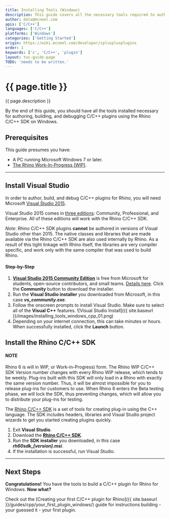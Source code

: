 ```yaml
---
title: Installing Tools (Windows)
description: This guide covers all the necessary tools required to author Rhino plugins in C/C++ on Windows.
author: dale@mcneel.com
apis: ['C/C++']
languages: ['C/C++']
platforms: ['Windows']
categories: ['Getting Started']
origin: https://wiki.mcneel.com/developer/cplusplusplugins
order: 1
keywords: ['c', 'C/C++', 'plugin']
layout: toc-guide-page
TODO: 'needs to be written.'
---
```


# {{ page.title }}

{{ page.description }}

By the end of this guide, you should have all the tools installed necessary for authoring, building, and debugging C/C++ plugins using the Rhino C/C++ SDK on Windows.

## Prerequisites

This guide presumes you have:

- A PC running Microsoft Windows 7 or later.
- [The Rhino Work-In-Progress (WIP)](https://discourse.mcneel.com/t/welcome-to-serengeti/9612).

---

## Install Visual Studio
In order to author, build, and debug C/C++ plugins for Rhino, you will need Microsoft [Visual Studio 2015](https://www.visualstudio.com/en-us/visual-studio-homepage-vs.aspx).

Visual Studio 2015 comes in [three editions](https://www.visualstudio.com/downloads): Community, Professional, and Enterprise. All of these editions will work with the Rhino C/C++ SDK.

*Note*: Rhino C/C++ SDK plugins **cannot** be authored in versions of Visual Studio other than 2015. The native classes and libraries that are made available via the Rhino C/C++ SDK are also used internally by Rhino. As a result of this tight linkage with Rhino itself, the libraries are very compiler specific, and work only with the same compiler that was used to build Rhino.

#### Step-by-Step

1. **[Visual Studio 2015 Community Edition](https://www.visualstudio.com/vs-2015-product-editions)** is free from Microsoft for students, open-source contributors, and small teams. [Details here](https://www.visualstudio.com/en-us/support/legal/mt171547).  Click the **Community** button to download the installer.
1. Run the **Visual Studio installer** you downloaded from Microsoft, in this case ***vs_community.exe***.
1. Follow the onscreen prompts to install Visual Studio. Make sure to select all of the **Visual C++** features. 
![Visual Studio Install]({{ site.baseurl }}/images/installing_tools_windows_cpp_01.png)
1. Depending on your internet connection, this can take minutes or hours.  When successfully installed, click the **Launch** button.

## Install the Rhino C/C++ SDK

<div class="bs-callout bs-callout-danger">
  <h4>NOTE</h4>
  <p>Rhino 6 is will in WIP, or Work-in-Progress) form. The Rhino WIP C/C++ SDK Version number changes with every Rhino WIP release, which tends to be weekly. Plug-ins built with this SDK will only load in a Rhino with exactly the same version number. Thus, it will be almost impossible for you to release plug-ins for customers to use. When Rhino 6 enters the Beta testing phase, we will lock the SDK, thus preventing changes, which will allow you to distribute your plug-ins for testing.</p>
</div>

The [Rhino C/C++ SDK](https://discourse.mcneel.com/t/rhino-wip-developers/30197) is a set of tools for creating plug-in using the C++ language. The SDK includes headers, libraries and Visual Studio project wizards to get you started creating plugins quickly.

1. Exit **Visual Studio**.
1. Download the **[Rhino C/C++ SDK](https://discourse.mcneel.com/t/rhino-wip-developers/30197)**.
1. Run the **SDK installer** you downloaded, in this case ***rh60sdk_[version].msi***.
1. If the installation is successful, run Visual Studio.

---

## Next Steps

**Congratulations!** You have the tools to build a C/C++ plugin for Rhino for Windows. **Now what?**

Check out the [Creating your first C/C++ plugin for Rhino]({{ site.baseurl }}/guides/cpp/your_first_plugin_windows/) guide for instructions building - your guessed it - your first plugin.

